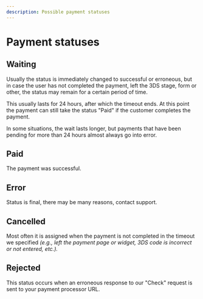 ```yaml
---
description: Possible payment statuses
---
```


# Payment statuses

## Waiting

Usually the status is immediately changed to successful or erroneous, but in case the user has not completed the payment, left the 3DS stage, form or other, the status may remain for a certain period of time.

This usually lasts for 24 hours, after which the timeout ends. At this point the payment can still take the status "Paid" if the customer completes the payment.

In some situations, the wait lasts longer, but payments that have been pending for more than 24 hours almost always go into error.

## Paid

The payment was successful.

## Error

Status is final, there may be many reasons, contact support.

## Cancelled

Most often it is assigned when the payment is not completed in the timeout we specified _(e.g., left the payment page or widget, 3DS code is incorrect or not entered, etc.)._

## Rejected

This status occurs when an erroneous response to our "Check" request is sent to your payment processor URL.

